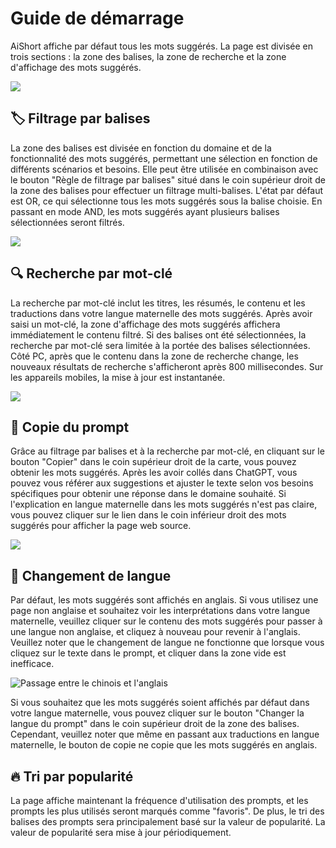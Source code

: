 # Guide de démarrage

AiShort affiche par défaut tous les mots suggérés. La page est divisée en trois sections : la zone des balises, la zone de recherche et la zone d'affichage des mots suggérés.

![](https://img.newzone.top/2023-06-05-20-44-19.png?imageMogr2/format/webp)

## 🏷︎ Filtrage par balises

La zone des balises est divisée en fonction du domaine et de la fonctionnalité des mots suggérés, permettant une sélection en fonction de différents scénarios et besoins. Elle peut être utilisée en combinaison avec le bouton "Règle de filtrage par balises" situé dans le coin supérieur droit de la zone des balises pour effectuer un filtrage multi-balises. L'état par défaut est OR, ce qui sélectionne tous les mots suggérés sous la balise choisie. En passant en mode AND, les mots suggérés ayant plusieurs balises sélectionnées seront filtrés.

![](https://img.newzone.top/2023-06-05-20-50-19.png?imageMogr2/format/webp)

## 🔍 Recherche par mot-clé

La recherche par mot-clé inclut les titres, les résumés, le contenu et les traductions dans votre langue maternelle des mots suggérés. Après avoir saisi un mot-clé, la zone d'affichage des mots suggérés affichera immédiatement le contenu filtré. Si des balises ont été sélectionnées, la recherche par mot-clé sera limitée à la portée des balises sélectionnées. Côté PC, après que le contenu dans la zone de recherche change, les nouveaux résultats de recherche s'afficheront après 800 millisecondes. Sur les appareils mobiles, la mise à jour est instantanée.

![](https://img.newzone.top/2023-06-05-20-58-07.png?imageMogr2/format/webp)

## 🔬 Copie du prompt

Grâce au filtrage par balises et à la recherche par mot-clé, en cliquant sur le bouton "Copier" dans le coin supérieur droit de la carte, vous pouvez obtenir les mots suggérés. Après les avoir collés dans ChatGPT, vous pouvez vous référer aux suggestions et ajuster le texte selon vos besoins spécifiques pour obtenir une réponse dans le domaine souhaité. Si l'explication en langue maternelle dans les mots suggérés n'est pas claire, vous pouvez cliquer sur le lien dans le coin inférieur droit des mots suggérés pour afficher la page web source.

![](https://img.newzone.top/2023-06-11-17-14-07.png?imageMogr2/format/webp)

## 💬 Changement de langue

Par défaut, les mots suggérés sont affichés en anglais. Si vous utilisez une page non anglaise et souhaitez voir les interprétations dans votre langue maternelle, veuillez cliquer sur le contenu des mots suggérés pour passer à une langue non anglaise, et cliquez à nouveau pour revenir à l'anglais. Veuillez noter que le changement de langue ne fonctionne que lorsque vous cliquez sur le texte dans le prompt, et cliquer dans la zone vide est inefficace.

![Passage entre le chinois et l'anglais](http://img.newzone.top/chatgptshortcut_encn.gif)

Si vous souhaitez que les mots suggérés soient affichés par défaut dans votre langue maternelle, vous pouvez cliquer sur le bouton "Changer la langue du prompt" dans le coin supérieur droit de la zone des balises. Cependant, veuillez noter que même en passant aux traductions en langue maternelle, le bouton de copie ne copie que les mots suggérés en anglais.

## 🔥 Tri par popularité

La page affiche maintenant la fréquence d'utilisation des prompts, et les prompts les plus utilisés seront marqués comme "favoris". De plus, le tri des balises des prompts sera principalement basé sur la valeur de popularité. La valeur de popularité sera mise à jour périodiquement.
